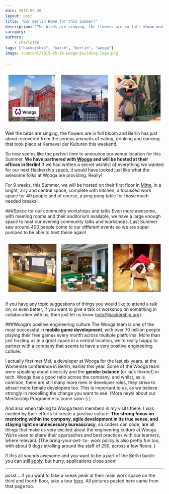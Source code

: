```yaml
---
date: 2015-05-26
layout: post
title: "Our Berlin Home for this Summer!"
description: "The birds are singing, the flowers are in full bloom and Berlin has just about recovered from the serious amounts of eating, drinking and dancing that took place at Karneval der Kulturen this weekend. So now seems like the perfect time to announce our venue location for this Summer..."
category:
authors:
    - charlotte
tags: ["hackership", "batch", "berlin", "wooga"]
image: /content/2015-05-26-wooga-building-logo.png

---
```

![Wooga](/content/2015-05-26-wooga-building-logo.png)

Well the birds are singing, the flowers are in full bloom and Berlin has just about recovered from the serious amounts of eating, drinking and dancing that took place at Karneval der Kulturen this weekend.

So now seems like the perfect time to announce our venue location for this Summer. **We have partnered with [Wooga](http://www.wooga.com/) and will be hosted at their offices in Berlin!**  If we had written a secret wishlist of everything we wanted for our next Hackership space, it would have looked just like  what the awesome folks at Wooga are providing. Really!

For 9 weeks, this Summer, we will be hosted on their first floor in [Mitte](https://www.google.com/maps?q=Saarbr%C3%BCcker+Str+38,+Berlin&hl=en&ie=UTF8&sll=52.530102,13.419391&sspn=0.015273,0.033388&t=v&hnear=Saarbr%C3%BCcker+Stra%C3%9Fe+38,+Prenzlauer+Berg+10405+Berlin,+Germany&z=17), in a bright, airy and central space, complete with kitchen, a focussed work space for 40 people and of course, a ping pong table for those much needed breaks!

###Space for our community workshops and talks
Even more awesome, with meeting rooms and their auditorium available, we have a large enough space to host our evening community talks and workshops. Last Summer saw around 400 people come to our different events so we are super pumped to be able to host these again!

![Wooga office!](/content/2015-05-26-wooga-space-white.png)

If you have any topic suggestions of things you would like to attend a talk on, or even better, if you want to give a talk or workshop on something in collaboration with us, then just let us know (info@hackership.org).

###Wooga’s positive engineering culture
The Wooga  team is one of the most successful in **mobile game development**, with over 70 million people playing their free games every month across multiple platforms. More than just hosting us in a great space in a central location, we’re really happy to partner with a company that seems to have a very positive engineering culture.

I actually first met Mel, a developer at Wooga for the last six years, at the Womenize conference in Berlin, earlier this year.  Some of the Wooga team were speaking about diversity and the **gender balance** (or lack thereof) in tech. Wooga has a  good ratio across the company, and whilst, as is common, there are still many more men in developer roles, they strive to attract more female developers too. This is important to us, as we believe strongly in modelling the change you want to see. (More news about our Mentorship Programme to come soon :) )

And also when talking to Wooga team members in my visits there, I was excited by their efforts to create a positive culture. **The strong focus on mentoring within the company, agile development in its true sense, and staying light on unnecessary bureaucracy**, so coders can code, are all things that make us very excited about the engineering culture at Wooga. We’re keen to share their approaches and best practices with our learners, where relevant.  (The bring-your-pet- to- work policy is also pretty fun too, with about 9 dogs strolling around the staff of 250, across a few floors. )

If this all sounds awesome and you want to be a part of the Berlin batch- you can still [apply](http://hackership.org/apply), but hurry, applications close soon!

---

pssst… if you want to take a sneak peak at their main work space on the third and fourth floor, take a tour [here](http://www.wooga.com/jobs/office-tour/). All pictures posted here came from that page too.
